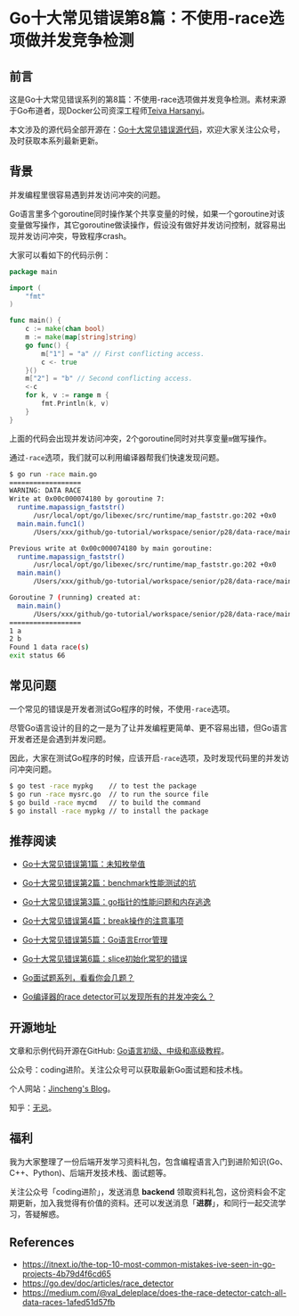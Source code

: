 # Go十大常见错误第8篇：不使用-race选项做并发竞争检测

## 前言

这是Go十大常见错误系列的第8篇：不使用-race选项做并发竞争检测。素材来源于Go布道者，现Docker公司资深工程师[Teiva Harsanyi](https://teivah.medium.com/)。

本文涉及的源代码全部开源在：[Go十大常见错误源代码](https://github.com/jincheng9/go-tutorial/tree/main/workspace/senior/p28)，欢迎大家关注公众号，及时获取本系列最新更新。



## 背景

并发编程里很容易遇到并发访问冲突的问题。

Go语言里多个goroutine同时操作某个共享变量的时候，如果一个goroutine对该变量做写操作，其它goroutine做读操作，假设没有做好并发访问控制，就容易出现并发访问冲突，导致程序crash。

大家可以看如下的代码示例：

```go
package main

import (
	"fmt"
)

func main() {
	c := make(chan bool)
	m := make(map[string]string)
	go func() {
		m["1"] = "a" // First conflicting access.
		c <- true
	}()
	m["2"] = "b" // Second conflicting access.
	<-c
	for k, v := range m {
		fmt.Println(k, v)
	}
}
```

上面的代码会出现并发访问冲突，2个goroutine同时对共享变量`m`做写操作。

通过`-race`选项，我们就可以利用编译器帮我们快速发现问题。

```bash
$ go run -race main.go 
==================
WARNING: DATA RACE
Write at 0x00c000074180 by goroutine 7:
  runtime.mapassign_faststr()
      /usr/local/opt/go/libexec/src/runtime/map_faststr.go:202 +0x0
  main.main.func1()
      /Users/xxx/github/go-tutorial/workspace/senior/p28/data-race/main.go:11 +0x5d

Previous write at 0x00c000074180 by main goroutine:
  runtime.mapassign_faststr()
      /usr/local/opt/go/libexec/src/runtime/map_faststr.go:202 +0x0
  main.main()
      /Users/xxx/github/go-tutorial/workspace/senior/p28/data-race/main.go:14 +0xcb

Goroutine 7 (running) created at:
  main.main()
      /Users/xxx/github/go-tutorial/workspace/senior/p28/data-race/main.go:10 +0x9c
==================
1 a
2 b
Found 1 data race(s)
exit status 66
```



## 常见问题

一个常见的错误是开发者测试Go程序的时候，不使用`-race`选项。

尽管Go语言设计的目的之一是为了让并发编程更简单、更不容易出错，但Go语言开发者还是会遇到并发问题。

因此，大家在测试Go程序的时候，应该开启`-race`选项，及时发现代码里的并发访问冲突问题。

```bash
$ go test -race mypkg    // to test the package
$ go run -race mysrc.go  // to run the source file
$ go build -race mycmd   // to build the command
$ go install -race mypkg // to install the package
```



## 推荐阅读

* [Go十大常见错误第1篇：未知枚举值](https://mp.weixin.qq.com/s?__biz=Mzg2MTcwNjc1Mg==&mid=2247484146&idx=1&sn=10fb12b643a2e37c090e5aa3bc583152&chksm=ce124d9df965c48bb954aeddabdff3db12738ded3875542250c5d0ef6cfd4417fc56580288b1&token=1912894792&lang=zh_CN#rd)

* [Go十大常见错误第2篇：benchmark性能测试的坑](https://mp.weixin.qq.com/s?__biz=Mzg2MTcwNjc1Mg==&mid=2247484163&idx=1&sn=b28d61c1f3ec9d914e698dce105ba5d1&chksm=ce124c6cf965c57a90bc85a5295ed9375103de20607b509f845583ff6686385df0ed96653d00&token=1912894792&lang=zh_CN#rd)

* [Go十大常见错误第3篇：go指针的性能问题和内存逃逸](https://mp.weixin.qq.com/s?__biz=Mzg2MTcwNjc1Mg==&mid=2247484247&idx=1&sn=faf716627afb00df646cecff023fb63c&chksm=ce124c38f965c52efd009a4c98691d56b5765dc7dce98aa49b226ad9274bd062d8d01e702e91&token=1899277735&lang=zh_CN#rd)

* [Go十大常见错误第4篇：break操作的注意事项](https://mp.weixin.qq.com/s?__biz=Mzg2MTcwNjc1Mg==&mid=2247484262&idx=1&sn=c1bea8af60444a4ef73c4d4d7a09d16d&chksm=ce124c09f965c51f3663ac9089a792d36c3685850e12695dd26d15a1a50f393b2d7c92b9983a&token=461369035&lang=zh_CN#rd)

* [Go十大常见错误第5篇：Go语言Error管理](https://mp.weixin.qq.com/s?__biz=Mzg2MTcwNjc1Mg==&mid=2247484274&idx=1&sn=711abea3c6fd5d15341ee1b34da8a160&chksm=ce124c1df965c50b3af84965f7ed30b574cd0b247ea6f77b944ec858bd43ee37f4c1554a5bce&token=1846351524&lang=zh_CN#rd)

* [Go十大常见错误第6篇：slice初始化常犯的错误](https://mp.weixin.qq.com/s?__biz=Mzg2MTcwNjc1Mg==&mid=2247484289&idx=1&sn=2b8171458cde4425b28fdf8f51df8d7c&chksm=ce124ceef965c5f8a14f5951457ce2ac0ecc4612cf2013957f1d818b6e74da7c803b9df1d394&token=1477304797&lang=zh_CN#rd)

* [Go面试题系列，看看你会几题？](https://mp.weixin.qq.com/mp/appmsgalbum?__biz=Mzg2MTcwNjc1Mg==&action=getalbum&album_id=2199553588283179010#wechat_redirect)

* [Go编译器的race detector可以发现所有的并发冲突么？](https://medium.com/@val_deleplace/does-the-race-detector-catch-all-data-races-1afed51d57fb)

  

## 开源地址

文章和示例代码开源在GitHub: [Go语言初级、中级和高级教程](https://github.com/jincheng9/go-tutorial)。

公众号：coding进阶。关注公众号可以获取最新Go面试题和技术栈。

个人网站：[Jincheng's Blog](https://jincheng9.github.io/)。

知乎：[无忌](https://www.zhihu.com/people/thucuhkwuji)。



## 福利

我为大家整理了一份后端开发学习资料礼包，包含编程语言入门到进阶知识(Go、C++、Python)、后端开发技术栈、面试题等。

关注公众号「coding进阶」，发送消息 **backend** 领取资料礼包，这份资料会不定期更新，加入我觉得有价值的资料。还可以发送消息「**进群**」，和同行一起交流学习，答疑解惑。



## References

* https://itnext.io/the-top-10-most-common-mistakes-ive-seen-in-go-projects-4b79d4f6cd65
* https://go.dev/doc/articles/race_detector
* https://medium.com/@val_deleplace/does-the-race-detector-catch-all-data-races-1afed51d57fb